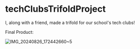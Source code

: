 # techClubsTrifoldProject

I, along with a friend, made a trifold for our school's tech clubs!

Final Product:

![IMG_20240826_172442660~5](https://github.com/user-attachments/assets/b145481a-abce-4760-adbd-10ee80c33b7e)
